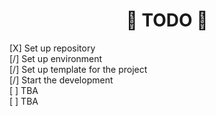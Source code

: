 #  <h1 align="center" >🧐 TODO 🧐</h1> 

[X] Set up repository
<br>
[/] Set up environment 
<br>
[/] Set up template for the project
<br>
[/] Start the development
<br>
[ ] TBA
<br>
[ ] TBA
